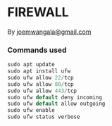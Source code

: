 # FIREWALL
By <joemwangala@gmail.com>
### Commands used
```c
sudo apt update
sudo apt install ufw
sudo ufw allow 22/tcp
sudo ufw allow 80/tcp
sudo ufw allow 443/tcp
sudo ufw default deny incoming
sudo ufw default allow outgoing
sudo ufw enable
sudo ufw status verbose
